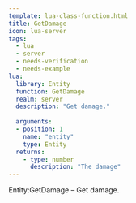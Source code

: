 ```yaml
---
template: lua-class-function.html
title: GetDamage
icon: lua-server
tags:
  - lua
  - server
  - needs-verification
  - needs-example
lua:
  library: Entity
  function: GetDamage
  realm: server
  description: "Get damage."
  
  arguments:
  - position: 1
    name: "entity"
    type: Entity
  returns:
    - type: number
      description: "The damage"
---
```


<div class="lua__search__keywords">
Entity:GetDamage &#x2013; Get damage.
</div>
